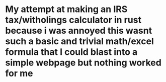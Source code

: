 # My attempt at making an IRS tax/witholings calculator in rust because i was annoyed this wasnt such a basic and trivial math/excel formula that I could blast into a simple webpage but nothing worked for me
